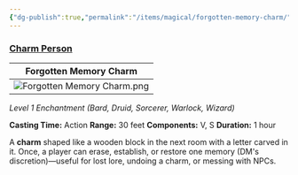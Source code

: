 ```yaml
---
{"dg-publish":true,"permalink":"/items/magical/forgotten-memory-charm/"}
---
```


### [Charm Person](https://www.dndbeyond.com/spells/2618964-charm-person)

| Forgotten Memory Charm          |
| ------------------------------- |
| ![Forgotten Memory Charm.png](/img/user/Items/Magical/Forgotten%20Memory%20Charm.png) |

_Level 1 Enchantment (Bard, Druid, Sorcerer, Warlock, Wizard)_

**Casting Time:** Action
**Range:** 30 feet
**Components:** V, S
**Duration:** 1 hour

A **charm** shaped like a wooden block in the next room with a letter carved in it. Once, a player can erase, establish, or restore one memory (DM's discretion)—useful for lost lore, undoing a charm, or messing with NPCs.